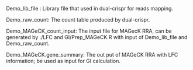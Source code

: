 Demo_lib_file : Library file that used in dual-crispr for reads mapping.

Demo_raw_count: The count table produced by dual-crispr.

Demo_MAGeCK_count_input: The input file for MAGecK RRA, can be generated by ./LFC and GI/Prep_MAGeCK.R with input of Demo_lib_file and Demo_raw_count.

Demo_MAGeCK.gene_summary: The out put of MAGeCK RRA with LFC information; be used as input for GI calculation.

